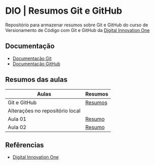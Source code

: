 # DIO | Resumos Git e GitHub

Repositório para armazenar resumos sobre Git e GitHub do curso de Versionamento de Código com Git e GitHub da [Digital Innovation One](https://www.dio.me/)

## Documentação
- [Documentação Git](https://git-scm.com/docs/git/pt_BR)
- [Documentação GitHub](https://docs.github.com/pt)

## Resumos das aulas
| Aulas | Resumos |
|-------|---------|
| Git e GitHub | [Resumos](https://www.notion.so/GitHub-86ad92b532e44d2b97471b7bcbf20c8e) |
| Alterações no repositório local |
| Aula 01 | [Resumo]() |
| Aula 02 | [Resumo]() |

## Refêrencias 
- [Digital Innovation One](https://www.dio.me/)
